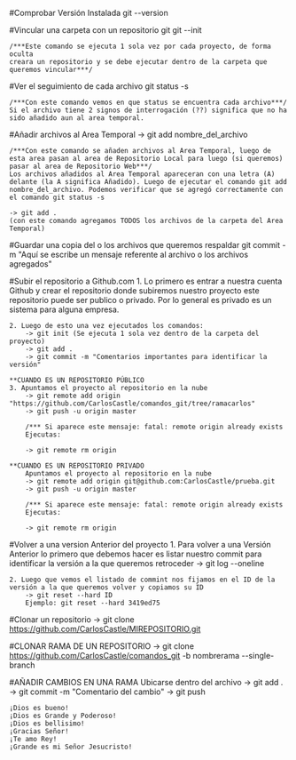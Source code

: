 #Comprobar Versión Instalada
	git --version

#Vincular una carpeta con un repositorio git
	git --init

	/***Este comando se ejecuta 1 sola vez por cada proyecto, de forma oculta
	creara un repositorio y se debe ejecutar dentro de la carpeta que queremos vincular***/

#Ver el seguimiento de cada archivo
	git status -s

	/***Con este comando vemos en que status se encuentra cada archivo***/
	Si el archivo tiene 2 signos de interrogación (??) significa que no ha sido añadido aun al area temporal.

#Añadir archivos al Area Temporal
	-> git add nombre_del_archivo

	/***Con este comando se añaden archivos al Area Temporal, luego de esta area pasan al area de Repositorio Local para luego (si queremos) pasar al area de Repositorio Web***/
	Los archivos añadidos al Area Temporal apareceran con una letra (A) delante (la A significa Añadido). Luego de ejecutar el comando git add nombre_del_archivo. Podemos verificar que se agregó correctamente con el comando git status -s

	-> git add . 
	(con este comando agregamos TODOS los archivos de la carpeta del Area Temporal)

#Guardar una copia del o los archivos que queremos respaldar
	git commit -m "Aquí se escribe un mensaje referente al archivo o los archivos agregados"


#Subir el repositorio a Github.com
	1. Lo primero es entrar a nuestra cuenta Github y crear el repositorio donde subiremos nuestro proyecto
	este repositorio puede ser publico o privado. Por lo general es privado es un sistema para alguna empresa.

	2. Luego de esto una vez ejecutados los comandos:
		-> git init (Se ejecuta 1 sola vez dentro de la carpeta del proyecto)
		-> git add .
		-> git commit -m "Comentarios importantes para identificar la versión"
	
	**CUANDO ES UN REPOSITORIO PÚBLICO
	3. Apuntamos el proyecto al repositorio en la nube
		-> git remote add origin "https://github.com/CarlosCastle/comandos_git/tree/ramacarlos"
		-> git push -u origin master

		/*** Si aparece este mensaje: fatal: remote origin already exists
		Ejecutas:

		-> git remote rm origin

	**CUANDO ES UN REPOSITORIO PRIVADO
		Apuntamos el proyecto al repositorio en la nube
		-> git remote add origin git@github.com:CarlosCastle/prueba.git
		-> git push -u origin master

		/*** Si aparece este mensaje: fatal: remote origin already exists
		Ejecutas:

		-> git remote rm origin

#Volver a una version Anterior del proyecto
	1. Para volver a una Versión Anterior lo primero que debemos hacer es listar nuestro commit para identificar la versión a la que queremos retroceder
		-> git log --oneline

	2. Luego que vemos el listado de commint nos fijamos en el ID de la versión a la que queremos volver y copiamos su ID
		-> git reset --hard ID
		Ejemplo: git reset --hard 3419ed75

#Clonar un repositorio
	-> git clone https://github.com/CarlosCastle/MIREPOSITORIO.git

#CLONAR RAMA DE UN REPOSITORIO
	-> git clone https://github.com/CarlosCastle/comandos_git -b nombrerama --single-branch

#AÑADIR CAMBIOS EN UNA RAMA
	Ubicarse dentro del archivo
	-> git add .
	-> git commit -m "Comentario del cambio"
	-> git push

	¡Dios es bueno!
	¡Dios es Grande y Poderoso!
	¡Dios es bellisimo!
	¡Gracias Señor!
	¡Te amo Rey!
	¡Grande es mi Señor Jesucristo!